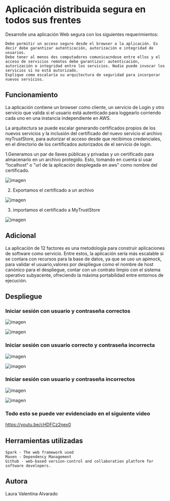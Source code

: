 # Aplicación distribuida segura en todos sus frentes

Desarrolle una aplicación Web segura con los siguientes requerimientos:

    Debe permitir un acceso seguro desde el browser a la aplicación. Es decir debe garantizar autenticación, autorización e integridad de usuarios.
    Debe tener al menos dos computadores comunicacndose entre ellos y el acceso de servicios remotos debe garantizar: autenticación, autorización e integridad entre los servicios. Nadie puede invocar los servicios si no está autorizado.
    Explique como escalaría su arquitectura de seguridad para incorporar nuevos servicios.

## Funcionamiento

La aplicación contiene un browser como cliente, un servicio de Login y otro servicio que valida si el usuario está autenticado para loggearlo corriendo cada uno en una instancia independiente en AWS.

La arquitectura se puede escalar generando certificados propios de los nuevos servicios y la inclusión del certificado del nuevo servicio el archivo myTrustStore, para autorizar el acceso desde que recibimos credenciales, en el directorio de los certificados autorizados de el servicio de login.

1.Generamos un par de llaves públicas y privadas y un certificado para almacenarlo en un archivo protegido. Esto, tomando en cuenta si usar  “localhost” o "url de la aplicación desplegada en aws" como nombre del certificado.

![imagen](https://user-images.githubusercontent.com/98195579/199169572-bce58bc6-8869-440f-a04a-819982a4da66.png)

2. Exportamos el certificado a un archivo

![imagen](https://user-images.githubusercontent.com/98195579/199169792-536ed22d-1437-4cf4-ad20-f5f006351927.png)

3. importamos el certificado a MyTrustStore

![imagen](https://user-images.githubusercontent.com/98195579/199169876-2c58e575-1a50-4146-ac97-01e77953e925.png)

## Adicional

La aplicación de 12 factores es una metodología para construir aplicaciones de software como servicio. Entre estos, la aplicación sería más escalable si se contara con  recursos para la base de datos, ya que se uso un apimock, para validar el usuario,valores por despliegue como el nombre de host canónico para el despliegue, contar con un contrato limpio con el sistema operativo subyacente, ofreciendo la máxima portabilidad entre entornos de ejecución.

## Despliegue

### Iniciar sesión con usuario y contraseña correctos

![imagen](https://user-images.githubusercontent.com/98195579/199167524-1d7e706f-66e1-4935-b96d-d20676c8e66b.png)

![imagen](https://user-images.githubusercontent.com/98195579/199170699-e5f44944-190f-47fe-9cae-c7aad91a50f2.png)


### Iniciar sesión con usuario correcto y contraseña incorrecta

![imagen](https://user-images.githubusercontent.com/98195579/199170643-d70acc6b-5282-41dc-8d52-c987aa6191d0.png)


![imagen](https://user-images.githubusercontent.com/98195579/199170805-19f2d181-5695-4eaa-b2e0-c22f5784ff16.png)

### Iniciar sesión con usuario y contraseña incorrectos

![imagen](https://user-images.githubusercontent.com/98195579/199170994-a1255c90-4c7d-44cf-b808-d326db876b24.png)


![imagen](https://user-images.githubusercontent.com/98195579/199170961-3271f1ec-6d44-4037-8eca-16b155225425.png)

### Todo esto se puede ver evidenciado en el siguiente video

https://youtu.be/cHDFCz2nex0

## Herramientas utilizadas

    Spark - The web framework used
    Maven - Dependency Management
    Github - web-based version-control and collaboration platform for software developers.
    
## Autora

Laura Valentina Alvarado
